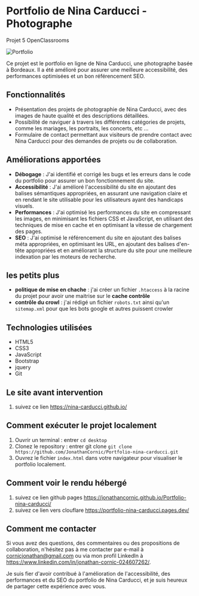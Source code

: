 # Portfolio de Nina Carducci - Photographe
Projet 5 OpenClassrooms

![Portfolio](https://img.shields.io/badge/Portfolio-Nina%20Carducci-orange)

Ce projet est le portfolio en ligne de Nina Carducci, une photographe basée à Bordeaux. Il a été amélioré pour assurer une meilleure accessibilité, des performances optimisées et un bon référencement SEO.

## Fonctionnalités

- Présentation des projets de photographie de Nina Carducci, avec des images de haute qualité et des descriptions détaillées.
- Possibilité de naviguer à travers les différentes catégories de projets, comme les mariages, les portraits, les  concerts, etc ...
- Formulaire de contact permettant aux visiteurs de prendre contact avec Nina Carducci pour des demandes de projets ou de collaboration.

## Améliorations apportées

- **Débogage** : J'ai identifié et corrigé les bugs et les erreurs dans le code du portfolio pour assurer un bon fonctionnement du site.
- **Accessibilité** : J'ai amélioré l'accessibilité du site en ajoutant des balises sémantiques appropriées, en assurant une navigation claire et en rendant le site utilisable pour les utilisateurs ayant des handicaps visuels.
- **Performances** : J'ai optimisé les performances du site en compressant les images, en minimisant les fichiers CSS et JavaScript, en utilisant des techniques de mise en cache et en optimisant la vitesse de chargement des pages.
- **SEO** : J'ai optimisé le référencement du site en ajoutant des balises méta appropriées, en optimisant les URL, en ajoutant des balises d'en-tête appropriées et en améliorant la structure du site pour une meilleure indexation par les moteurs de recherche.

## les petits plus

- **politique de mise en chache** : j'ai créer un fichier `.htaccess` à la racine du projet pour avoir une maitrise sur le __cache contrôle__
- **contrôle du crowl** : j'ai rédigé un fichier `robots.txt` ainsi qu'un `sitemap.xml` pour que les bots google et autres puissent crowler

## Technologies utilisées

- HTML5
- CSS3
- JavaScript
- Bootstrap
- jquery
- Git

## Le site avant intervention

1. suivez ce lien https://nina-carducci.github.io/

## Comment exécuter le projet localement

1. Ouvrir un terminal : entrer `cd desktop`
2. Clonez le repository : entrer git clone `git clone https://github.com/JonathanCornic/Portfolio-nina-carducci.git`
3. Ouvrez le fichier `index.html` dans votre navigateur pour visualiser le portfolio localement.

## Comment voir le rendu hébergé

1. suivez ce lien github pages https://jonathancornic.github.io/Portfolio-nina-carducci/
2. suivez ce lien vers clouflare https://portfolio-nina-carducci.pages.dev/

## Comment me contacter

Si vous avez des questions, des commentaires ou des propositions de collaboration, n'hésitez pas à me contacter par e-mail à cornicjonathan@gmail.com ou via mon profil LinkedIn à https://www.linkedin.com/in/jonathan-cornic-024607262/.

Je suis fier d'avoir contribué à l'amélioration de l'accessibilité, des performances et du SEO du portfolio de Nina Carducci, et je suis heureux de partager cette expérience avec vous.
